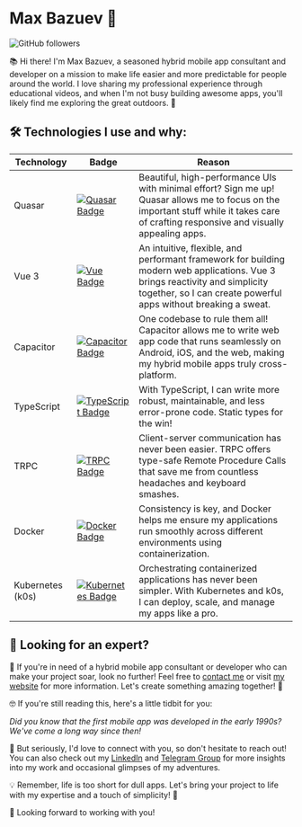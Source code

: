 # Max Bazuev 🚀

![GitHub followers](https://img.shields.io/github/followers/bazuka5801?label=Follow&style=social)

📚 Hi there! I'm Max Bazuev, a seasoned hybrid mobile app consultant and developer on a mission to make life easier and more predictable for people around the world. I love sharing my professional experience through educational videos, and when I'm not busy building awesome apps, you'll likely find me exploring the great outdoors. 🌲

## 🛠 Technologies I use and why:

| Technology | Badge | Reason |
| ---------- | ----- | ------ |
| Quasar | [![Quasar Badge](https://img.shields.io/badge/Quasar-%233D9970.svg?&style=for-the-badge&logo=Quasar&logoColor=white)](https://quasar.dev/) | Beautiful, high-performance UIs with minimal effort? Sign me up! Quasar allows me to focus on the important stuff while it takes care of crafting responsive and visually appealing apps. |
| Vue 3 | [![Vue Badge](https://img.shields.io/badge/Vue-%234FC08D.svg?&style=for-the-badge&logo=Vue.js&logoColor=white)](https://vuejs.org/) | An intuitive, flexible, and performant framework for building modern web applications. Vue 3 brings reactivity and simplicity together, so I can create powerful apps without breaking a sweat. |
| Capacitor | [![Capacitor Badge](https://img.shields.io/badge/Capacitor-%235929CB.svg?&style=for-the-badge&logo=Capacitor&logoColor=white)](https://capacitorjs.com/) | One codebase to rule them all! Capacitor allows me to write web app code that runs seamlessly on Android, iOS, and the web, making my hybrid mobile apps truly cross-platform. |
| TypeScript | [![TypeScript Badge](https://img.shields.io/badge/TypeScript-%233178C6.svg?&style=for-the-badge&logo=TypeScript&logoColor=white)](https://www.typescriptlang.org/) | With TypeScript, I can write more robust, maintainable, and less error-prone code. Static types for the win! |
| TRPC | [![TRPC Badge](https://img.shields.io/badge/TRPC-%23F3F4F6.svg?&style=for-the-badge)](https://trpc.io/) | Client-server communication has never been easier. TRPC offers type-safe Remote Procedure Calls that save me from countless headaches and keyboard smashes. |
| Docker | [![Docker Badge](https://img.shields.io/badge/Docker-%232496ED.svg?&style=for-the-badge&logo=Docker&logoColor=white)](https://www.docker.com/) | Consistency is key, and Docker helps me ensure my applications run smoothly across different environments using containerization. |
| Kubernetes (k0s) | [![Kubernetes Badge](https://img.shields.io/badge/Kubernetes-%23326CE5.svg?&style=for-the-badge&logo=Kubernetes&logoColor=white)](https://kubernetes.io/) | Orchestrating containerized applications has never been simpler. With Kubernetes and k0s, I can deploy, scale, and manage my apps like a pro. |

## 💼 Looking for an expert?

🚀 If you're in need of a hybrid mobile app consultant or developer who can make your project soar, look no further! Feel free to [contact me](https://t.me/bazuka5801) or visit [my website](https://bazumax.tilda.ws) for more information. Let's create something amazing together! 🚀

🤓 If you're still reading this, here's a little tidbit for you:

_Did you know that the first mobile app was developed in the early 1990s? We've come a long way since then!_

🤝 But seriously, I'd love to connect with you, so don't hesitate to reach out! You can also check out my [LinkedIn](https://www.linkedin.com/in/bazumax) and [Telegram Group](https://t.me/bazumax) for more insights into my work and occasional glimpses of my adventures.

💡 Remember, life is too short for dull apps. Let's bring your project to life with my expertise and a touch of simplicity! 🎉

👋 Looking forward to working with you!
